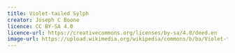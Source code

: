 ```yaml
---
title: Violet-tailed Sylph
creator: Joseph C Boone
licence: CC BY-SA 4.0
licence-url: https://creativecommons.org/licenses/by-sa/4.0/deed.en
image-url: https://upload.wikimedia.org/wikipedia/commons/b/ba/Violet-tailed_Sylph_2_JCB.jpg
---
```


